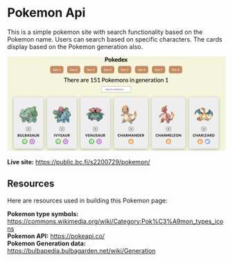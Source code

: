 # Pokemon Api

This is a simple pokemon site with search functionality based on the Pokemon name. Users can search based on specific characters. The cards display based on the Pokemon generation also.

![alt text](/assets/live_display.png "site screenshot")

**Live site:** https://public.bc.fi/s2200729/pokemon/

## Resources

Here are resources used in building this Pokemon page:

**Pokemon type symbols:** https://commons.wikimedia.org/wiki/Category:Pok%C3%A9mon_types_icons  
**Pokemon API:** https://pokeapi.co/  
**Pokemon Generation data:** https://bulbapedia.bulbagarden.net/wiki/Generation
